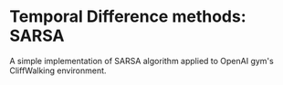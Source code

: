 # Temporal Difference methods: SARSA
A simple implementation of SARSA algorithm applied to OpenAI gym's CliffWalking environment. 
